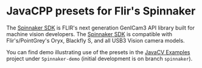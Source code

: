 JavaCPP presets for Flir's Spinnaker 
====================================

The [Spinnaker SDK](https://www.ptgrey.com/spinnaker-sdk) is FLIR's next generation GenICam3 API library built for machine vision developers. The [Spinnaker SDK](https://www.ptgrey.com/spinnaker-sdk) is compatible with Flir's/PointGrey's Oryx, Blackfly S, and all USB3 Vision camera models.

You can find demo illustrating use of the presets in the [JavaCV Examples](https://github.com/bytedeco/javacv-examples) project under `Spinnaker-demo` (initial development is on branch `spinnaker`).